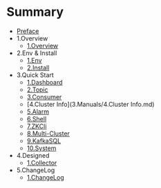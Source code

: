 # Summary

* [Preface](README.md)
* 1.Overview
   * [1.Overview](1.Overview/1.Overview.md)
* 2.Env & Install
   * [1.Env](2.Install/1.Env.md)
   * [2.Install](2.Install/2.Installing.md)
* 3.Quick Start
   * [1.Dashboard](3.Manuals/1.Dashboard.md)
   * [2.Topic](3.Manuals/2.Topic.md)
   * [3.Consumer](3.Manuals/3.Consumer.md)
   * [4.Cluster Info](3.Manuals/4.Cluster Info.md)
   * [5.Alarm](3.Manuals/5.Alarm.md)
   * [6.Shell](3.Manuals/6.Shell.md)
   * [7.ZKCli](3.Manuals/7.zkCli.md)
   * [8.Multi-Cluster](3.Manuals/8.Multi-Cluster.md)
   * [9.KafkaSQL](3.Manuals/9.KafkaSQL.md)
   * [10.System](3.Manuals/10.System.md)
* 4.Designed
   * [1.Collector](4.Designed/1.Collector.md)
* 5.ChangeLog
   * [1.ChangeLog](5.ChangeLog/1.ChangeLog.md)

